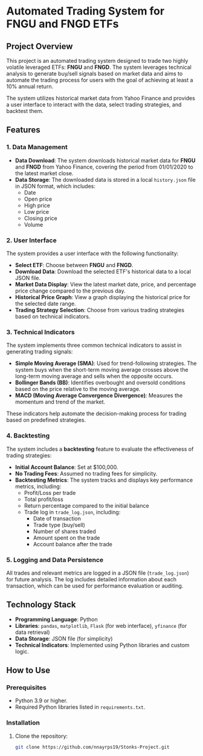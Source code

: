 # Automated Trading System for FNGU and FNGD ETFs

## Project Overview
This project is an automated trading system designed to trade two highly volatile leveraged ETFs: **FNGU** and **FNGD**. The system leverages technical analysis to generate buy/sell signals based on market data and aims to automate the trading process for users with the goal of achieving at least a 10% annual return.

The system utilizes historical market data from Yahoo Finance and provides a user interface to interact with the data, select trading strategies, and backtest them.

## Features

### 1. Data Management
- **Data Download**: The system downloads historical market data for **FNGU** and **FNGD** from Yahoo Finance, covering the period from 01/01/2020 to the latest market close.
- **Data Storage**: The downloaded data is stored in a local `history.json` file in JSON format, which includes:
  - Date
  - Open price
  - High price
  - Low price
  - Closing price
  - Volume

### 2. User Interface
The system provides a user interface with the following functionality:
- **Select ETF**: Choose between **FNGU** and **FNGD**.
- **Download Data**: Download the selected ETF's historical data to a local JSON file.
- **Market Data Display**: View the latest market date, price, and percentage price change compared to the previous day.
- **Historical Price Graph**: View a graph displaying the historical price for the selected date range.
- **Trading Strategy Selection**: Choose from various trading strategies based on technical indicators.

### 3. Technical Indicators
The system implements three common technical indicators to assist in generating trading signals:
- **Simple Moving Average (SMA)**: Used for trend-following strategies. The system buys when the short-term moving average crosses above the long-term moving average and sells when the opposite occurs.
- **Bollinger Bands (BB)**: Identifies overbought and oversold conditions based on the price relative to the moving average.
- **MACD (Moving Average Convergence Divergence)**: Measures the momentum and trend of the market.

These indicators help automate the decision-making process for trading based on predefined strategies.

### 4. Backtesting
The system includes a **backtesting** feature to evaluate the effectiveness of trading strategies:
- **Initial Account Balance**: Set at $100,000.
- **No Trading Fees**: Assumed no trading fees for simplicity.
- **Backtesting Metrics**: The system tracks and displays key performance metrics, including:
  - Profit/Loss per trade
  - Total profit/loss
  - Return percentage compared to the initial balance
  - Trade log in `trade_log.json`, including:
    - Date of transaction
    - Trade type (buy/sell)
    - Number of shares traded
    - Amount spent on the trade
    - Account balance after the trade

### 5. Logging and Data Persistence
All trades and relevant metrics are logged in a JSON file (`trade_log.json`) for future analysis. The log includes detailed information about each transaction, which can be used for performance evaluation or auditing.

## Technology Stack
- **Programming Language**: Python
- **Libraries**: `pandas`, `matplotlib`, `Flask` (for web interface), `yfinance` (for data retrieval)
- **Data Storage**: JSON file (for simplicity)
- **Technical Indicators**: Implemented using Python libraries and custom logic.

## How to Use

### Prerequisites
- Python 3.9 or higher.
- Required Python libraries listed in `requirements.txt`.

### Installation
1. Clone the repository:
   ```bash
   git clone https://github.com/nnayrps19/Stonks-Project.git
